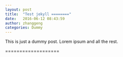 ```yaml
---
layout: post
title:  "Test jekyll ========"
date:   2016-06-12 08:43:59
author: zhanggeng
categories: Dummy
---
```


This is just a dummy post. Lorem ipsum and all the rest.

===================


